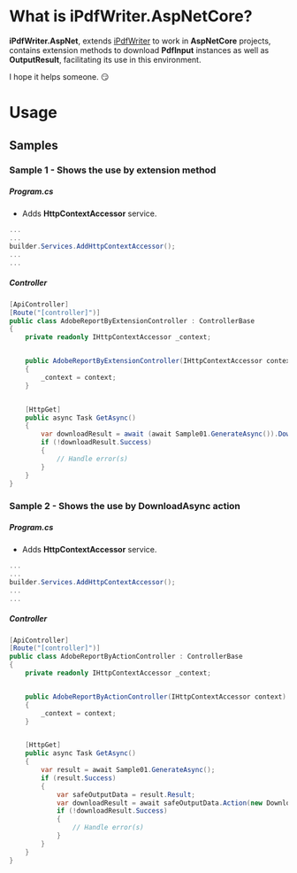 # What is iPdfWriter.AspNetCore?

**iPdfWriter.AspNet**, extends [iPdfWriter](https://github.com/iAJTin/iPdfWriter) to work in **AspNetCore** projects, contains extension methods to download **PdfInput** instances as well as **OutputResult**, facilitating its use in this environment.

I hope it helps someone. :smirk:

# Usage

## Samples

### Sample 1 - Shows the use by extension method

##### Program.cs

- Adds **HttpContextAccessor** service.

```csharp
...
...
builder.Services.AddHttpContextAccessor();
...
...
```

##### Controller

```csharp
[ApiController]
[Route("[controller]")]
public class AdobeReportByExtensionController : ControllerBase
{
    private readonly IHttpContextAccessor _context;


    public AdobeReportByExtensionController(IHttpContextAccessor context)
    {
        _context = context;
    }


    [HttpGet]
    public async Task GetAsync()
    {
        var downloadResult = await (await Sample01.GenerateAsync()).DownloadAsync(context: _context.HttpContext);
        if (!downloadResult.Success)
        {
            // Handle error(s)
        }
    }
}
```

### Sample 2 - Shows the use by DownloadAsync action

##### Program.cs

- Adds **HttpContextAccessor** service.

```csharp
...
...
builder.Services.AddHttpContextAccessor();
...
...
```

##### Controller

```csharp   
[ApiController]
[Route("[controller]")]
public class AdobeReportByActionController : ControllerBase
{
    private readonly IHttpContextAccessor _context;


    public AdobeReportByActionController(IHttpContextAccessor context)
    {
        _context = context;
    }


    [HttpGet]
    public async Task GetAsync()
    {
        var result = await Sample01.GenerateAsync();
        if (result.Success)
        {
            var safeOutputData = result.Result;
            var downloadResult = await safeOutputData.Action(new DownloadAsync { Context = _context.HttpContext });
            if (!downloadResult.Success)
            {
                // Handle error(s)
            }
        }
    }
}
```
